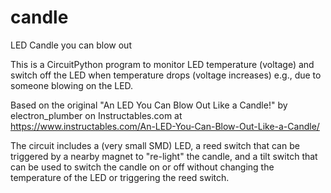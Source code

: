 # candle
LED Candle you can blow out

This is a CircuitPython program to monitor LED temperature (voltage) and switch off the LED when temperature drops (voltage increases) e.g., due to someone blowing on the LED.  

Based on the original "An LED You Can Blow Out Like a Candle!" by electron_plumber on Instructables.com at https://www.instructables.com/An-LED-You-Can-Blow-Out-Like-a-Candle/

The circuit includes a (very small SMD) LED, a reed switch that can be triggered by a nearby magnet to "re-light" the candle, and a tilt switch that can be used to switch the candle on or off without changing the temperature of the LED or triggering the reed switch.
